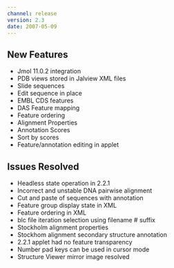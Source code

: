 ```yaml
---
channel: release
version: 2.3
date: 2007-05-09
---
```


## New Features

- Jmol 11.0.2 integration
- PDB views stored in Jalview XML files
- Slide sequences
- Edit sequence in place
- EMBL CDS features
- DAS Feature mapping
- Feature ordering
- Alignment Properties
- Annotation Scores
- Sort by scores
- Feature/annotation editing in applet


## Issues Resolved

- Headless state operation in 2.2.1
- Incorrect and unstable DNA pairwise alignment
- Cut and paste of sequences with annotation
- Feature group display state in XML
- Feature ordering in XML
- blc file iteration selection using filename # suffix
- Stockholm alignment properties
- Stockhom alignment secondary structure annotation
- 2.2.1 applet had no feature transparency
- Number pad keys can be used in cursor mode
- Structure Viewer mirror image resolved
